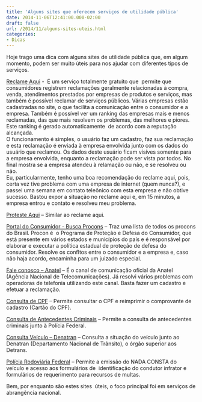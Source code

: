 ```yaml
---
title: 'Alguns sites que oferecem serviços de utilidade pública'
date: 2014-11-06T12:41:00.000-02:00
draft: false
url: /2014/11/alguns-sites-uteis.html
categories: 
- Dicas
---
```


Hoje trago uma dica com alguns sites de utilidade pública que, em algum momento, podem ser muito úteis para nos ajudar com diferentes tipos de serviços.

<!--more-->  

[Reclame Aqui](http://www.reclameaqui.com.br/) -  É um serviço totalmente gratuito que  permite que consumidores registrem reclamações geralmente relacionadas à compra, venda, atendimentos prestados por empresas de produtos e serviços, mas também é possível reclamar de serviços públicos. Várias empresas estão cadastradas no site, o que facilita a comunicação entre o consumidor e a empresa. Também é possível ver um ranking das empresas mais e menos reclamadas, das que mais resolvem os problemas, das melhores e piores. Este ranking é gerado automaticamente  de acordo com a reputação alcançada.  
O funcionamento é simples, o usuário faz um cadastro, faz sua reclamação e esta reclamação é enviada à empresa envolvida junto com os dados do usuário que reclamou. Os dados deste usuário ficam visíves somente para a empresa envolvida, enquanto a reclamação pode ser vista por todos. No final mostra se a empresa atendeu à relamação ou não, e se resolveu ou não.  
Eu, particularmente, tenho uma boa recomendação do reclame aqui, pois, certa vez tive problema com uma empresa de internet (quem nunca?), e passei uma semana em contato teleônico com esta empresa e não obtive sucesso. Bastou expor a situação no reclame aqui e, em 15 minutos, a empresa entrou e contato e resolveu meu problema.

[Proteste Aqui](http://protesteaqui.com.br/) – Similar ao reclame aqui.

[Portal do Consumidor - Busca Procons](http://www.portaldoconsumidor.gov.br/procon.asp) – Traz uma lista de todos os procons do Brasil. Procon é  o Programa de Proteção e Defesa do Consumidor, que  está presente em vários estados e municípios do país e é responsável por elaborar e executar a política estadual de proteção de defesa do consumidor. Resolve os confltos entre o consumidor e a empresa e, caso não haja acordo, encaminha para um juizado especial.

[Fale conosco – Anatel](https://sistemas.anatel.gov.br/sis/LoginInternet.asp?codSistema=649&Pagina=http%3A%2F%2Ffocus.anatel.gov.br%2Ffocus%2Ffaleconosco%2Fatendimento.asp%3F) – É o canal de comunicação oficial da Anatel (Agência Nacional de Telecomunicações). Já resolvi vários problemas com operadoras de telefonia utilizando este canal. Basta fazer um cadastro e efetuar a reclamação.

[Consulta de CPF](http://www.receita.fazenda.gov.br/aplicacoes/atcta/cpf/consultapublica.asp) – Permite consultar o CPF e reimprimir o comprovante de cadastro (Cartão do CPF).

[Consulta de Antecedentes Criminais](http://www.dpf.gov.br/servicos/antecedentes-criminais) – Permite a consulta de antecedentes criminais junto à Polícia Federal.

[Consulta Veículo – Denatran](https://denatran.serpro.gov.br/Veiculo_Consulta.asp) – Consulta a situação do veículo junto ao Denatran (Departamento Nacional de Trânsito), o órgão superior aos Detrans.

[Polícia Rodoviária Federal](https://www.prf.gov.br/PortalInternet/index.faces) – Permite a emissão do NADA CONSTA do veículo e acesso aos formulários de  identificação do condutor infrator e formulários de requerimento para recursos de multas.

Bem, por enquanto são estes sites  úteis, o foco principal foi em serviços de abrangência nacional.

